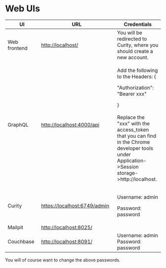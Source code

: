 # Web UIs



<table><thead><tr><th width="135">UI</th><th width="295">URL</th><th>Credentials</th></tr></thead><tbody><tr><td>Web frontend</td><td><a href="http://localhost/"> http://localhost/</a></td><td>You will be redirected to Curity, where you should create a new account. </td></tr><tr><td>GraphQL</td><td><a href="http://localhost:4000/api">http://localhost:4000/api</a></td><td><p>Add the following to the Headers: {</p><p>    "Authorization": "Bearer xxx" </p><p>}<br><br>Replace the "xxx" with the access_token that you can find in the Chrome developer tools under Application->Session storage->http://localhost. </p></td></tr><tr><td>Curity</td><td><a href="https://localhost:6749/admin">https://localhost:6749/admin</a></td><td><p>Username: admin</p><p>Password: password</p></td></tr><tr><td>Mailpit</td><td><a href="http://localhost:8025/">http://localhost:8025/ </a></td><td></td></tr><tr><td>Couchbase</td><td><a href="http://localhost:8091/">http://localhost:8091/</a></td><td>Username: admin<br>Password: password</td></tr></tbody></table>

You will of course want to change the above passwords.
